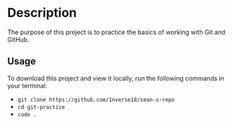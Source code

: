 # Description

The purpose of this project is to practice the basics of working with Git and GitHub.

## Usage

To download this project and view it locally, run the following commands in your terminal:

- `git clone https://github.com/1nverse18/sean-s-repo`
- `cd git-practice`
- `code .`